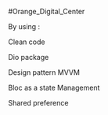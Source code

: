 #Orange_Digital_Center

By using :

Clean code 

Dio package

Design pattern MVVM

Bloc as a state Management

Shared preference 






